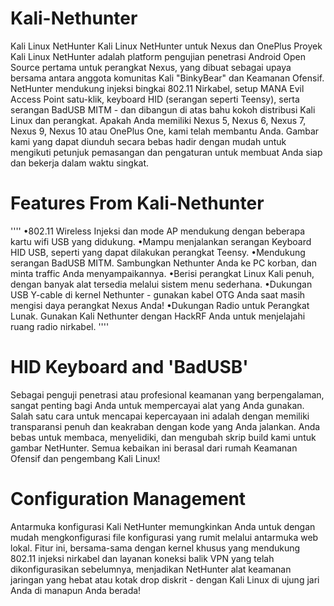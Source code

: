 # Kali-Nethunter
Kali Linux NetHunter  Kali Linux NetHunter untuk Nexus dan OnePlus  Proyek Kali Linux NetHunter adalah platform pengujian penetrasi Android Open Source pertama untuk perangkat Nexus, yang dibuat sebagai upaya bersama antara anggota komunitas Kali "BinkyBear" dan Keamanan Ofensif.  NetHunter mendukung injeksi bingkai 802.11 Nirkabel, setup MANA Evil Access Point satu-klik, keyboard HID (serangan seperti Teensy), serta serangan BadUSB MITM - dan dibangun di atas bahu kokoh distribusi Kali Linux dan perangkat.  Apakah Anda memiliki Nexus 5, Nexus 6, Nexus 7, Nexus 9, Nexus 10 atau OnePlus One, kami telah membantu Anda.  Gambar kami yang dapat diunduh secara bebas hadir dengan mudah untuk mengikuti petunjuk pemasangan dan pengaturan untuk membuat Anda siap dan bekerja dalam waktu singkat.

# Features From Kali-Nethunter
''''
 •802.11 Wireless Injeksi dan mode AP mendukung dengan beberapa kartu wifi USB yang didukung.
 •Mampu menjalankan serangan Keyboard HID USB, seperti yang dapat dilakukan perangkat Teensy.
 •Mendukung serangan BadUSB MITM.  Sambungkan Nethunter Anda ke PC korban, dan minta traffic Anda menyampaikannya.
 •Berisi perangkat Linux Kali penuh, dengan banyak alat tersedia melalui sistem menu sederhana.
 •Dukungan USB Y-cable di kernel Nethunter - gunakan kabel OTG Anda saat masih mengisi daya perangkat Nexus Anda!
 •Dukungan Radio untuk Perangkat Lunak.  Gunakan Kali Nethunter dengan HackRF Anda untuk menjelajahi ruang radio nirkabel.
''''

# HID Keyboard and 'BadUSB'
Sebagai penguji penetrasi atau profesional keamanan yang berpengalaman, sangat penting bagi Anda untuk mempercayai alat yang Anda gunakan.  Salah satu cara untuk mencapai kepercayaan ini adalah dengan memiliki transparansi penuh dan keakraban dengan kode yang Anda jalankan.  Anda bebas untuk membaca, menyelidiki, dan mengubah skrip build kami untuk gambar NetHunter.  Semua kebaikan ini berasal dari rumah Keamanan Ofensif dan pengembang Kali Linux!

# Configuration Management 
Antarmuka konfigurasi Kali NetHunter memungkinkan Anda untuk dengan mudah mengkonfigurasi file konfigurasi yang rumit melalui antarmuka web lokal.  Fitur ini, bersama-sama dengan kernel khusus yang mendukung 802.11 injeksi nirkabel dan layanan koneksi balik VPN yang telah dikonfigurasikan sebelumnya, menjadikan NetHunter alat keamanan jaringan yang hebat atau kotak drop diskrit - dengan Kali Linux di ujung jari Anda di manapun Anda berada!
